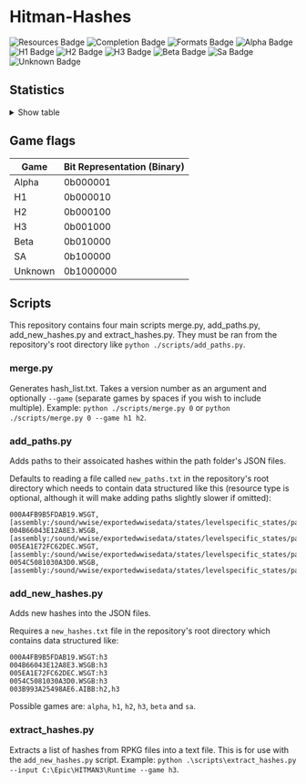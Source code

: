 # Hitman-Hashes
<!-- BADGES_START -->
![Resources Badge](https://img.shields.io/badge/Total%20Resources-1,555,730-blue.svg)
![Completion Badge](https://img.shields.io/badge/Total%20Completion-80.09%25-yellow.svg)
![Formats Badge](https://img.shields.io/badge/Formats%20completed-17/69-blue.svg)
![Alpha Badge](https://img.shields.io/badge/Alpha%20Completion-100.00%25-green.svg)
![H1 Badge](https://img.shields.io/badge/H1%20Completion-83.59%25-yellow.svg)
![H2 Badge](https://img.shields.io/badge/H2%20Completion-82.71%25-yellow.svg)
![H3 Badge](https://img.shields.io/badge/H3%20Completion-80.66%25-yellow.svg)
![Beta Badge](https://img.shields.io/badge/Beta%20Completion-50.15%25-red.svg)
![Sa Badge](https://img.shields.io/badge/Sa%20Completion-90.82%25-green.svg)
![Unknown Badge](https://img.shields.io/badge/Unknown%20Completion-71.18%25-yellow.svg)
<!-- BADGES_END -->
## Statistics
<details>
<summary>Show table</summary>

<!-- STATISTICS_TABLE_START -->
|File Type|Total Resources|Correct Paths|Correct Percentage|Hints|Hint Percentage|
|---------|---------------|-------------|------------------|-----|---------------|
|AIBB     |1              |1            |100.00%           |0    |0.00%          |
|AIBX     |1              |1            |100.00%           |0    |0.00%          |
|AIBZ     |5              |5            |100.00%           |0    |0.00%          |
|AIRG     |51             |51           |100.00%           |0    |0.00%          |
|ALOC     |26273          |16613        |63.23%            |0    |0.00%          |
|ASEB     |5823           |2027         |34.81%            |0    |0.00%          |
|ASET     |13498          |6518         |48.29%            |0    |0.00%          |
|ASVA     |277            |267          |96.39%            |9    |3.25%          |
|ATMD     |17004          |6458         |37.98%            |0    |0.00%          |
|BMSK     |59             |38           |64.41%            |0    |0.00%          |
|BORG     |6985           |2624         |37.57%            |0    |0.00%          |
|BOXC     |41             |41           |100.00%           |0    |0.00%          |
|CBLU     |2646           |2646         |100.00%           |0    |0.00%          |
|CLNG     |4              |0            |0.00%             |0    |0.00%          |
|CPPT     |2646           |2646         |100.00%           |0    |0.00%          |
|CRMD     |56             |50           |89.29%            |1    |1.79%          |
|DITL     |4              |0            |0.00%             |0    |0.00%          |
|DLGE     |48986          |46358        |94.64%            |2371 |4.84%          |
|DSWB     |5              |0            |0.00%             |5    |100.00%        |
|ECPB     |2838           |0            |0.00%             |0    |0.00%          |
|ECPT     |2838           |0            |0.00%             |0    |0.00%          |
|ENUM     |2              |1            |50.00%            |1    |50.00%         |
|ERES     |271            |266          |98.15%            |3    |1.11%          |
|FXAC     |4              |4            |100.00%           |0    |0.00%          |
|FXAS     |350590         |349881       |99.80%            |0    |0.00%          |
|GFXF     |41             |41           |100.00%           |0    |0.00%          |
|GFXI     |11935          |9298         |77.91%            |1438 |12.05%         |
|GFXV     |320            |119          |37.19%            |196  |61.25%         |
|GIDX     |1              |1            |100.00%           |0    |0.00%          |
|HIKC     |2              |2            |100.00%           |0    |0.00%          |
|JSON     |3146           |1501         |47.71%            |1407 |44.72%         |
|LINE     |32167          |25896        |80.50%            |1479 |4.60%          |
|LOCM     |16             |14           |87.50%            |0    |0.00%          |
|LOCR     |9634           |6531         |67.79%            |511  |5.30%          |
|MATB     |5468           |4809         |87.95%            |644  |11.78%         |
|MATE     |1103           |833          |75.52%            |0    |0.00%          |
|MATI     |18690          |17386        |93.02%            |1274 |6.82%          |
|MATT     |5467           |4808         |87.95%            |644  |11.78%         |
|MJBA     |19678          |7363         |37.42%            |0    |0.00%          |
|MRTN     |2255           |1074         |47.63%            |0    |0.00%          |
|MRTR     |854            |85           |9.95%             |0    |0.00%          |
|NAVP     |79             |77           |97.47%            |1    |1.27%          |
|ORES     |9              |7            |77.78%            |0    |0.00%          |
|PREL     |143            |142          |99.30%            |0    |0.00%          |
|PRIM     |42781          |21968        |51.35%            |241  |0.56%          |
|REPO     |2              |2            |100.00%           |0    |0.00%          |
|RTLV     |144            |0            |0.00%             |137  |95.14%         |
|SCDA     |877            |818          |93.27%            |0    |0.00%          |
|SDEF     |502            |502          |100.00%           |0    |0.00%          |
|TBLU     |56116          |40896        |72.88%            |14971|26.68%         |
|TELI     |65278          |34674        |53.12%            |0    |0.00%          |
|TEMP     |85689          |60017        |70.04%            |25306|29.53%         |
|TEXD     |43400          |32263        |74.34%            |9766 |22.50%         |
|TEXT     |44180          |32626        |73.85%            |10453|23.66%         |
|UICB     |393            |393          |100.00%           |0    |0.00%          |
|UICT     |393            |393          |100.00%           |0    |0.00%          |
|VIDB     |97             |0            |0.00%             |94   |96.91%         |
|VTXD     |11307          |8695         |76.90%            |0    |0.00%          |
|WBNK     |845            |815          |96.45%            |0    |0.00%          |
|WMDA     |9              |9            |100.00%           |0    |0.00%          |
|WSGB     |143            |132          |92.31%            |11   |7.69%          |
|WSGT     |143            |132          |92.31%            |11   |7.69%          |
|WSWB     |61             |46           |75.41%            |15   |24.59%         |
|WSWT     |66             |46           |69.70%            |20   |30.30%         |
|WWEM     |381607         |271538       |71.16%            |85030|22.28%         |
|WWES     |186579         |186579       |100.00%           |0    |0.00%          |
|WWEV     |26116          |19820        |75.89%            |6257 |23.96%         |
|WWFX     |17082          |17063        |99.89%            |0    |0.00%          |
|YSHP     |4              |3            |75.00%            |1    |25.00%         |
<!-- STATISTICS_TABLE_END -->
</details>

## Game flags
| Game    | Bit Representation (Binary) |
| ------- | --------------------------- |
| Alpha   | 0b000001                    |
| H1      | 0b000010                    |
| H2      | 0b000100                    |
| H3      | 0b001000                    |
| Beta    | 0b010000                    |
| SA      | 0b100000                    |
| Unknown | 0b1000000                   |

## Scripts
This repository contains four main scripts merge.py, add_paths.py, add_new_hashes.py and extract_hashes.py. They must be ran from the repository's root directory like `python ./scripts/add_paths.py`.

### merge.py
Generates hash_list.txt. Takes a version number as an argument and optionally `--game` (separate games by spaces if you wish to include multiple). Example: `python ./scripts/merge.py 0` or `python ./scripts/merge.py 0 --game h1 h2`.

### add_paths.py
Adds paths to their assoicated hashes within the path folder's JSON files.

Defaults to reading a file called `new_paths.txt` in the repository's root directory which needs to contain data structured like this (resource type is optional, although it will make adding paths slightly slower if omitted):

```
000A4FB9B5FDAB19.WSGT,[assembly:/sound/wwise/exportedwwisedata/states/levelspecific_states/paris/fashionshowmusic_level_state.wwisestategroup].pc_entitytype
004B66043E12A8E3.WSGB,[assembly:/sound/wwise/exportedwwisedata/states/levelspecific_states/paris/fashionshowmusic_level_state.wwisestategroup].pc_entityblueprint
005EA1E72FC62DEC.WSGT,[assembly:/sound/wwise/exportedwwisedata/states/levelspecific_states/paris/paris_rain_puddle_state.wwisestategroup].pc_entitytype
0054C5081030A3D0.WSGB,[assembly:/sound/wwise/exportedwwisedata/states/levelspecific_states/paris/paris_rain_puddle_state.wwisestategroup].pc_entityblueprint
```

### add_new_hashes.py
Adds new hashes into the JSON files.

Requires a `new_hashes.txt` file in the repository's root directory which contains data structured like:

```
000A4FB9B5FDAB19.WSGT:h3
004B66043E12A8E3.WSGB:h3
005EA1E72FC62DEC.WSGT:h3
0054C5081030A3D0.WSGB:h3
003B993A25498AE6.AIBB:h2,h3
```

Possible games are: `alpha`, `h1`, `h2`, `h3`, `beta` and `sa`.

### extract_hashes.py
Extracts a list of hashes from RPKG files into a text file. This is for use with the `add_new_hashes.py` script. Example: `python .\scripts\extract_hashes.py --input C:\Epic\HITMAN3\Runtime --game h3`.